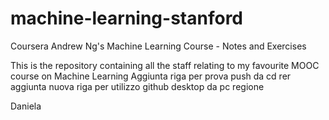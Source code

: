 # machine-learning-stanford
Coursera Andrew Ng's Machine Learning Course - Notes and Exercises

This is the repository containing all the staff relating to my favourite MOOC course on Machine Learning
Aggiunta riga per prova push da cd rer
aggiunta nuova riga per utilizzo github desktop da pc regione

Daniela